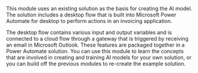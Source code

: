 This module uses an existing solution as the basis for creating the AI model. The solution includes a desktop flow that is built into Microsoft Power Automate for desktop to perform actions in an invoicing application.

The desktop flow contains various input and output variables and is connected to a cloud flow through a gateway that is triggered by receiving an email in Microsoft Outlook. These features are packaged together in a Power Automate solution. You can use this module to learn the concepts that are involved in creating and training AI models for your own solution, or you can build off the previous modules to re-create the example solution.
